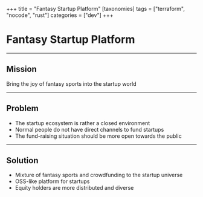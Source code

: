 +++
title = "Fantasy Startup Platform"
[taxonomies]
tags = ["terraform", "nocode", "rust"]
categories = ["dev"]
+++

# Fantasy Startup Platform

---

## Mission

Bring the joy of fantasy sports into the startup world

---

## Problem

- The startup ecosystem is rather a closed environment
- Normal people do not have direct channels to fund startups
- The fund-raising situation should be more open towards the public

---

## Solution

- Mixture of fantasy sports and crowdfunding to the startup universe
- OSS-like platform for startups
- Equity holders are more distributed and diverse
